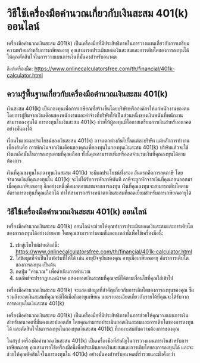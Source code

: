 วิธีใช้เครื่องมือคำนวณเกี่ยวกับเงินสะสม 401(k) ออนไลน์
======================================================

เครื่องมือคำนวณเงินสะสม 401(k) เป็นเครื่องมือที่มีประสิทธิภาพในการวางแผนเกี่ยวกับการเตรียมความพร้อมสำหรับการเกษียณอายุ คุณสามารถประเมินยอดเงินสะสมและการเติบโตของการลงทุนได้ ให้คุณตัดสินใจในการวางแผนการเงินที่มั่นคงสำหรับอนาคต

ลิงก์เครื่องมือ: <https://www.onlinecalculatorsfree.com/th/financial/401k-calculator.html>

ความรู้พื้นฐานเกี่ยวกับเครื่องมือคำนวณเงินสะสม 401(k)
-----------------------------------------------------

เงินสะสม 401(k) เป็นกองทุนเพื่อการเกษียณที่สร้างขึ้นโดยบริษัทหรือองค์กรให้แก่พนักงานของตน โดยการกู้ยืมจากเงินเดือนของพนักงานและค่าจ้างที่บริษัทให้เป็นส่วนหนึ่งของเงินพนันที่พนักงานสามารถลงทุนได้ การลงทุนในเงินสะสม 401(k) ช่วยให้ผู้ลงทุนมีโอกาสเตรียมการเงินสำหรับอนาคตอย่างมั่นคงได้

เงื่อนไขและผลประโยชน์ของเงินสะสม 401(k) อาจแตกต่างกันไปในแต่ละบริษัท แต่หลักการทำงานเบื้องต้นคือ การหักเงินจากเงินเดือนของคุณเพื่อลงทุนในกองทุนเงินสะสม 401(k) บริษัทแล้วจะใช้เงินเหลือนั้นในการลงทุนตามที่คุณเลือก ทั้งนี้คุณสามารถเพิ่มหรือลดจำนวนเงินที่คุณลงทุนได้ตามต้องการ

เงินที่คุณลงทุนในกองทุนเงินสะสม 401(k) จะมีผลประโยชน์ทั้งสอง อันแรกคือการลดภาษี โดยจำนวนเงินที่คุณลงทุนใน 401(k) จะไม่ได้รับการหักภาษีทันที ภาษีจะถูกหักจากเงินที่คุณถอนออกมาเมื่อคุณเกษียณอายุ อีกอย่างหนึ่งคือผลตอบแทนจากการลงทุน เงินที่คุณลงทุนจะสามารถเติบโตตามอัตราการลงทุนที่คุณเลือกได้ ทำให้สามารถสร้างหน้าตาเงินสะสมที่ยอดเยี่ยมสำหรับการเกษียณอายุได้

วิธีใช้เครื่องมือคำนวณเงินสะสม 401(k) ออนไลน์
---------------------------------------------

เครื่องมือคำนวณเงินสะสม 401(k) ออนไลน์จะช่วยให้คุณทำการประเมินยอดเงินสะสมและการเติบโตของการลงทุนได้อย่างง่ายดาย โดยคุณสามารถทำตามขั้นตอนเหล่านี้เพื่อใช้เครื่องมือนี้:

1. เข้าสู่เว็บไซต์ผ่านลิงก์นี้: <https://www.onlinecalculatorsfree.com/th/financial/401k-calculator.html>
2. ใส่ข้อมูลที่จำเป็นในฟอร์มที่ให้ได้ เช่น อายุปัจจุบันของคุณ อายุเมื่อเกษียณอายุ อัตราการเติบโตของการลงทุน เป็นต้น
3. กดปุ่ม "คำนวณ" เพื่อดำเนินการคำนวณ
4. ผลลัพธ์จะปรากฏบนหน้าจอ แสดงยอดเงินสะสมที่คุณจะมีได้ตามเงื่อนไขที่คุณใส่เข้าไป

เครื่องมือคำนวณเงินสะสม 401(k) จะแสดงข้อมูลที่สำคัญเกี่ยวกับการเติบโตของการลงทุนของคุณ ซึ่งรวมถึงยอดเงินสะสมที่คุณจะมีได้เมื่อถึงอายุเกษียณ และรายละเอียดเกี่ยวกับรายได้ที่คุณจะได้รับจากการลงทุนในเงินสะสม 401(k)

เครื่องมือคำนวณเงินสะสม 401(k) เป็นเครื่องมือที่มีประสิทธิภาพในการช่วยให้คุณวางแผนการเงินสำหรับอนาคตที่มั่นคงและปลอดภัย โดยคุณสามารถประเมินยอดเงินสะสมและการเติบโตของการลงทุนได้ และตัดสินใจในการลงทุนในกองทุนเงินสะสม 401(k) ที่เหมาะสมกับความต้องการของคุณ

ในสรุป เครื่องมือคำนวณเงินสะสม 401(k) เป็นเครื่องมือที่สำคัญในการวางแผนการเงินสำหรับการเกษียณอายุ คุณสามารถใช้เครื่องมือนี้เพื่อประเมินยอดเงินสะสมและการเติบโตของการลงทุนได้ และจะช่วยให้คุณตัดสินใจในการลงทุนใน 401(k) อย่างมั่นคงสำหรับอนาคตที่ร่ำรวยและมั่งคั่งกว่า